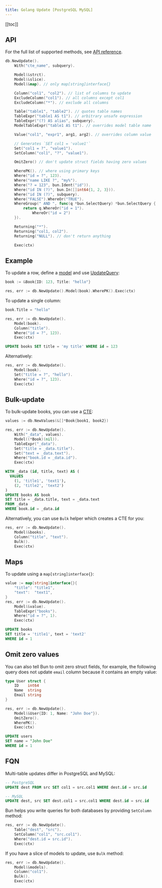 ```yaml
---
title: Golang Update [PostgreSQL MySQL]
---
```


<CoverImage title="Golang Update PostgreSQL MySQL" />

[[toc]]

## API

For the full list of supported methods, see
[API reference](https://pkg.go.dev/github.com/uptrace/bun#UpdateQuery).

```go
db.NewUpdate().
	With("cte_name", subquery).

	Model(&strct).
	Model(&slice).
	Model(&map). // only map[string]interface{}

	Column("col1", "col2"). // list of columns to update
	ExcludeColumn("col1"). // all columns except col1
	ExcludeColumn("*"). // exclude all columns

	Table("table1", "table2"). // quotes table names
	TableExpr("table1 AS t1"). // arbitrary unsafe expression
	TableExpr("(?) AS alias", subquery).
	ModelTableExpr("table1 AS t1"). // overrides model table name

	Value("col1", "expr1", arg1, arg2). // overrides column value

    // Generates `SET col1 = 'value1'`
	Set("col1 = ?", "value1").
    SetColumn("col1", "?", "value1").

	OmitZero() // don't update struct fields having zero values

	WherePK(). // where using primary keys
	Where("id = ?", 123).
	Where("name LIKE ?", "my%").
	Where("? = 123", bun.Ident("id")).
	Where("id IN (?)", bun.In([]int64{1, 2, 3})).
	Where("id IN (?)", subquery).
	Where("FALSE").WhereOr("TRUE").
	WhereGroup(" AND ", func(q *bun.SelectQuery) *bun.SelectQuery {
		return q.WhereOr("id = 1").
			WhereOr("id = 2")
	}).

	Returning("*").
	Returning("col1, col2").
	Returning("NULL"). // don't return anything

	Exec(ctx)
```

## Example

To update a row, define a [model](models.html) and use
[UpdateQuery](https://pkg.go.dev/github.com/uptrace/bun#UpdateQuery):

```go
book := &Book{ID: 123, Title: "hello"}

res, err := db.NewUpdate().Model(book).WherePK().Exec(ctx)
```

To update a single column:

```go
book.Title = "hello"

res, err := db.NewUpdate().
	Model(book).
	Column("title").
	Where("id = ?", 123).
	Exec(ctx)
```

```sql
UPDATE books SET title = 'my title' WHERE id = 123
```

Alternatively:

```go
res, err := db.NewUpdate().
    Model(book).
    Set("title = ?", "hello").
    Where("id = ?", 123).
    Exec(ctx)
```

## Bulk-update

To bulk-update books, you can use a [CTE](query-common-table-expressions.md):

```go
values := db.NewValues(&[]*Book{book1, book2})

res, err := db.NewUpdate().
	With("_data", values).
	Model((*Book)(nil)).
	TableExpr("_data").
	Set("title = _data.title").
	Set("text = _data.text").
	Where("book.id = _data.id").
	Exec(ctx)
```

```sql
WITH _data (id, title, text) AS (
  VALUES
    (1, 'title1', 'text1'),
    (2, 'title2', 'text2')
)
UPDATE books AS book
SET title = _data.title, text = _data.text
FROM _data
WHERE book.id = _data.id
```

Alternatively, you can use `Bulk` helper which creates a CTE for you:

```go
res, err := db.NewUpdate().
	Model(&books).
	Column("title", "text").
	Bulk().
	Exec(ctx)
```

## Maps

To update using a `map[string]interface{}`:

```go
value := map[string]interface{}{
	"title": "title1",
	"text":	 "text1",
}
res, err := db.NewUpdate().
	Model(&value).
	TableExpr("books").
	Where("id = ?", 1).
	Exec(ctx)
```

```sql
UPDATE books
SET title = 'title1', text = 'text2'
WHERE id = 1
```

## Omit zero values

You can also tell Bun to omit zero struct fields, for example, the following query does not update
`email` column because it contains an empty value:

```go
type User struct {
	ID	  int64
	Name  string
	Email string
}

res, err := db.NewUpdate().
	Model(&User{ID: 1, Name: "John Doe"}).
	OmitZero().
	WherePK().
	Exec(ctx)
```

```sql
UPDATE users
SET name = "John Doe"
WHERE id = 1
```

## FQN

Multi-table updates differ in PostgreSQL and MySQL:

```sql
-- PostgreSQL
UPDATE dest FROM src SET col1 = src.col1 WHERE dest.id = src.id

-- MySQL
UPDATE dest, src SET dest.col1 = src.col1 WHERE dest.id = src.id
```

Bun helps you write queries for both databases by providing `SetColumn` method:

```go
res, err := db.NewUpdate().
	Table("dest", "src").
	SetColumn("col1", "src.col1").
	Where("dest.id = src.id").
	Exec(ctx)
```

If you have a slice of models to update, use `Bulk` method:

```go
res, err := db.NewUpdate().
	Model(&models).
	Column("col1").
	Bulk().
	Exec(ctx)
```
